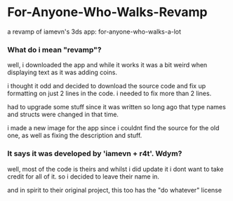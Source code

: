 # For-Anyone-Who-Walks-Revamp
a revamp of iamevn's 3ds app: for-anyone-who-walks-a-lot 

### What do i mean "revamp"?
well, i downloaded the app and while it works it was a bit weird when displaying text as it was adding coins.

i thought it odd and decided to download the source code and fix up formatting on just 2 lines in the code.
i needed to fix more than 2 lines.

had to upgrade some stuff since it was written so long ago that type names and structs were changed in that time.

i made a new image for the app since i couldnt find the source for the old one, as well as fixing the description and stuff.

### It says it was developed by 'iamevn + r4t'. Wdym?
well, most of the code is theirs and whilst i did update it i dont want to take credit for all of it.
so i decided to leave their name in.

and in spirit to their original project, this too has the "do whatever" license
